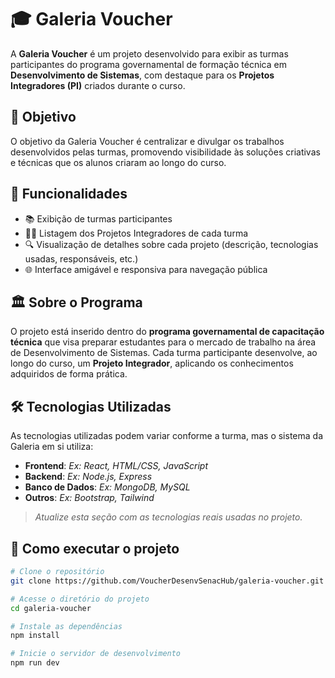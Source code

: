 # 🎓 Galeria Voucher

A **Galeria Voucher** é um projeto desenvolvido para exibir as turmas participantes do programa governamental de formação técnica em **Desenvolvimento de Sistemas**, com destaque para os **Projetos Integradores (PI)** criados durante o curso.

## 📌 Objetivo

O objetivo da Galeria Voucher é centralizar e divulgar os trabalhos desenvolvidos pelas turmas, promovendo visibilidade às soluções criativas e técnicas que os alunos criaram ao longo do curso.

## 🧩 Funcionalidades

- 📚 Exibição de turmas participantes  
- 🧑‍💻 Listagem dos Projetos Integradores de cada turma  
- 🔍 Visualização de detalhes sobre cada projeto (descrição, tecnologias usadas, responsáveis, etc.)  
- 🌐 Interface amigável e responsiva para navegação pública

## 🏛️ Sobre o Programa

O projeto está inserido dentro do **programa governamental de capacitação técnica** que visa preparar estudantes para o mercado de trabalho na área de Desenvolvimento de Sistemas. Cada turma participante desenvolve, ao longo do curso, um **Projeto Integrador**, aplicando os conhecimentos adquiridos de forma prática.

## 🛠️ Tecnologias Utilizadas

As tecnologias utilizadas podem variar conforme a turma, mas o sistema da Galeria em si utiliza:

- **Frontend**: _Ex: React, HTML/CSS, JavaScript_  
- **Backend**: _Ex: Node.js, Express_  
- **Banco de Dados**: _Ex: MongoDB, MySQL_  
- **Outros**: _Ex: Bootstrap, Tailwind_

> _Atualize esta seção com as tecnologias reais usadas no projeto._

## 🚀 Como executar o projeto

```bash
# Clone o repositório
git clone https://github.com/VoucherDesenvSenacHub/galeria-voucher.git

# Acesse o diretório do projeto
cd galeria-voucher

# Instale as dependências
npm install

# Inicie o servidor de desenvolvimento
npm run dev
